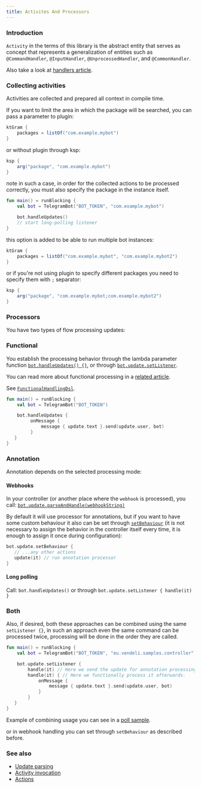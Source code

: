 ```yaml
---
title: Activites And Processors
---
```


### Introduction

`Activity` in the terms of this library is the abstract entity that serves as concept that represents a generalization of entities such as `@CommandHandler`, `@InputHandler`, `@UnprocessedHandler`, and `@CommonHandler`.

Also take a look at [handlers article](Handlers.md).

### Collecting activities

Activities are collected and prepared all context in compile time.

If you want to limit the area in which the package will be searched, you can pass a parameter to plugin:

```gradle
ktGram {
    packages = listOf("com.example.mybot")
}
```

or without plugin through ksp:

```gradle
ksp {
    arg("package", "com.example.mybot")
}
```

note in such a case, in order for the collected actions to be processed correctly, you must also specify the package in the instance itself.

```kotlin
fun main() = runBlocking {
    val bot = TelegramBot("BOT_TOKEN", "com.example.mybot")

    bot.handleUpdates()
    // start long-polling listener
}
```

this option is added to be able to run multiple bot instances:

```gradle
ktGram {
    packages = listOf("com.example.mybot", "com.example.mybot2")
}
```


or if you're not using plugin to specify different packages you need to specify them with `;` separator:

```gradle
ksp {
    arg("package", "com.example.mybot;com.example.mybot2")
}
```

### Processors

You have two types of flow processing updates:

### Functional 

You establish the processing behavior through the lambda parameter function [`bot.handleUpdates() {}`](https://vendelieu.github.io/telegram-bot/telegram-bot/eu.vendeli.tgbot/-telegram-bot/handle-updates.html), or through [`bot.update.setListener`](https://vendelieu.github.io/telegram-bot/telegram-bot/eu.vendeli.tgbot.core/-tg-update-handler/set-listener.html).

You can read more about  functional processing in a [related article](Functional-Dsl.md).

See [`FunctionalHandlingDsl`](https://vendelieu.github.io/telegram-bot/telegram-bot/eu.vendeli.tgbot.core/-functional-handling-dsl/index.html).

```kotlin
fun main() = runBlocking {
    val bot = TelegramBot("BOT_TOKEN")

    bot.handleUpdates {
         onMessage {
             message { update.text }.send(update.user, bot)
         }
   }
}
```

### Annotation

Annotation depends on the selected processing mode: 

#### Webhooks

In your controller (or another place where the `webhook` is processed), you call: [`bot.update.parseAndHandle(webhookString)`](https://vendelieu.github.io/telegram-bot/telegram-bot/eu.vendeli.tgbot.core/-tg-update-handler/index.html#706360827%2FFunctions%2F-880831646)

By default it will use processor for annotations, but if you want to have some custom behaviour it also can be set through [`setBehaviour`](https://vendelieu.github.io/telegram-bot/telegram-bot/eu.vendeli.tgbot.core/-tg-update-handler/set-behaviour.html) (it is not necessary to assign the behavior in the controller itself every time, it is enough to assign it once during configuration):

```kotlin
bot.update.setBehaviour {
   // ...any other actions
   update(it) // run annotation processor
}
```

#### Long polling

Call: `bot.handleUpdates()` or through `bot.update.setListener { handle(it) }`

### Both

Also, if desired, both these approaches can be combined using the same `setListener {}`, in such an approach even the same command can be processed twice, processing will be done in the order they are called.

```kotlin
fun main() = runBlocking {
    val bot = TelegramBot("BOT_TOKEN", "eu.vendeli.samples.controller")

    bot.update.setListener {
        handle(it) // Here we send the update for annotation processing.
        handle(it) { // Here we functionally process it afterwards.
            onMessage {
                message { update.text }.send(update.user, bot)
            }
        }
   }
}
```
Example of combining usage you can see in a [poll sample](https://github.com/vendelieu/telegram-bot_template/blob/poll/src/main/kotlin/com/example/poll/PollApplication.kt).

or in webhook handling you can set through `setBehaviour` as described before.


### See also

* [Update parsing](Update-parsing.md)
* [Activity invocation](Activity-invocation.md)
* [Actions](Actions.md)
